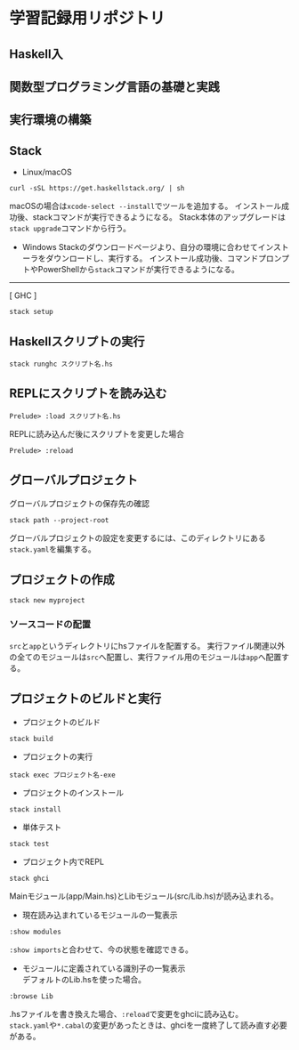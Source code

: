# 学習記録用リポジトリ

## Haskell入
## 関数型プログラミング言語の基礎と実践


## 実行環境の構築
Stack
---
- Linux/macOS
```
curl -sSL https://get.haskellstack.org/ | sh
```

macOSの場合は`xcode-select --install`でツールを追加する。
インストール成功後、stackコマンドが実行できるようになる。
Stack本体のアップグレードは`stack upgrade`コマンドから行う。

- Windows
Stackのダウンロードページより、自分の環境に合わせてインストーラをダウンロードし、実行する。
インストール成功後、コマンドプロンプトやPowerShellから`stack`コマンドが実行できるようになる。
---

[ GHC ]
```
stack setup
```

## Haskellスクリプトの実行
```
stack runghc スクリプト名.hs
```

## REPLにスクリプトを読み込む
```
Prelude> :load スクリプト名.hs
```
REPLに読み込んだ後にスクリプトを変更した場合
```
Prelude> :reload
```

## グローバルプロジェクト
グローバルプロジェクトの保存先の確認
```
stack path --project-root
```
グローバルプロジェクトの設定を変更するには、このディレクトリにある`stack.yaml`を編集する。

## プロジェクトの作成
```
stack new myproject
```

### ソースコードの配置
`src`と`app`というディレクトリにhsファイルを配置する。
実行ファイル関連以外の全てのモジュールは`src`へ配置し、実行ファイル用のモジュールは`app`へ配置する。

## プロジェクトのビルドと実行
- プロジェクトのビルド
```
stack build
```

- プロジェクトの実行
```
stack exec プロジェクト名-exe
```

- プロジェクトのインストール
```
stack install
```

- 単体テスト
```
stack test
```

- プロジェクト内でREPL
```
stack ghci
```
Mainモジュール(app/Main.hs)とLibモジュール(src/Lib.hs)が読み込まれる。  

- 現在読み込まれているモジュールの一覧表示
```
:show modules
```
`:show imports`と合わせて、今の状態を確認できる。

- モジュールに定義されている識別子の一覧表示  
デフォルトのLib.hsを使った場合。
```
:browse Lib
```

.hsファイルを書き換えた場合、`:reload`で変更をghciに読み込む。  
`stack.yaml`や`*.cabal`の変更があったときは、ghciを一度終了して読み直す必要がある。


